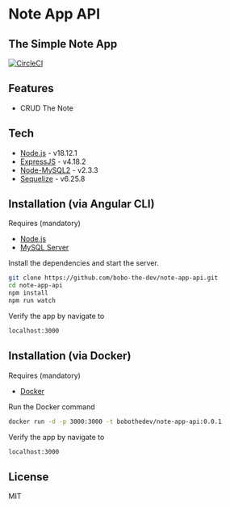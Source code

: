 # Note App API
## The Simple Note App

[![CircleCI](https://circleci.com/gh/bobo-the-dev/note-app-api.svg?style=shield)](https://github.com/bobo-the-dev/note-app-api)

## Features

- CRUD The Note

## Tech

- [Node.js](https://nodejs.org/) - v18.12.1
- [ExpressJS](https://expressjs.com/) - v4.18.2
- [Node-MySQL2](https://github.com/sidorares/node-mysql2) - v2.3.3
- [Sequelize](https://sequelize.org/) - v6.25.8


## Installation (via Angular CLI)

Requires (mandatory)
- [Node.js](https://nodejs.org/)
- [MySQL Server](https://dev.mysql.com/downloads/mysql/)

Install the dependencies and start the server.

```sh
git clone https://github.com/bobo-the-dev/note-app-api.git
cd note-app-api
npm install
npm run watch
```
Verify the app by navigate to

```sh
localhost:3000
```

## Installation (via Docker)

Requires (mandatory)
- [Docker](https://www.docker.com/)


Run the Docker command

```sh
docker run -d -p 3000:3000 -t bobothedev/note-app-api:0.0.1
```
Verify the app by navigate to

```sh
localhost:3000
```
## License

MIT


